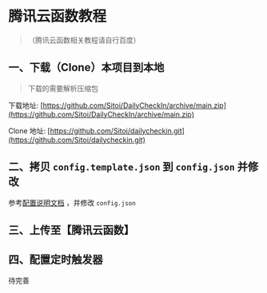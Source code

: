 # 腾讯云函数教程

> （腾讯云函数相关教程请自行百度）

## 一、下载（Clone）本项目到本地

> 下载的需要解析压缩包

下载地址: [https://github.com/Sitoi/DailyCheckIn/archive/main.zip](https://github.com/Sitoi/DailyCheckIn/archive/main.zip)

Clone 地址: [https://github.com/Sitoi/dailycheckin.git](https://github.com/Sitoi/dailycheckin.git)

## 二、拷贝 `config.template.json` 到 `config.json` 并修改

参考[配置说明文档](https://sitoi.github.io/dailycheckin/settings/) ，并修改 `config.json`

## 三、上传至【腾讯云函数】

## 四、配置定时触发器

待完善